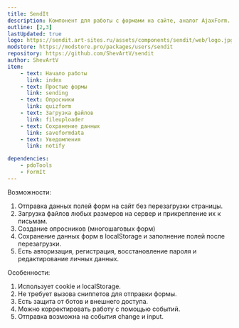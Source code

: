 ```yaml
---
title: SendIt
description: Компонент для работы с формами на сайте, аналог AjaxForm.
outline: [2,3]
lastUpdated: true
logo: https://sendit.art-sites.ru/assets/components/sendit/web/logo.jpg
modstore: https://modstore.pro/packages/users/sendit
repository: https://github.com/ShevArtV/sendit
author: ShevArtV
item:
    - text: Начало работы
      link: index
    - text: Простые формы 
      link: sending
    - text: Опросники
      link: quizform
    - text: Загрузка файлов
      link: fileuploader
    - text: Сохранение данных
      link: saveformdata
    - text: Уведомления
      link: notify

dependencies:
    - pdoTools
    - FormIt
---
```


Возможности:

1. Отправка данных полей форм на сайт без перезагрузки страницы.
2. Загрузка файлов любых размеров на сервер и прикрепление их к письмам.
3. Создание опросников (многошаговых форм)
4. Сохранение данных форм в localStorage и заполнение полей после перезагрузки.
5. Есть авторизация, регистрация, восстановление пароля и редактирование личных данных.

Особенности:

1. Использует cookie и localStorage.
2. Не требует вызова сниппетов для отправки формы.
3. Есть защита от ботов и внешнего доступа.
4. Можно корректировать работу с помощью событий.
5. Отправка возможна на события change и input.
